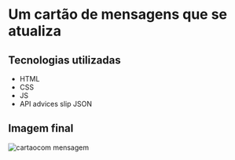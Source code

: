 # Um cartão de mensagens que se atualiza 
## Tecnologias utilizadas
- HTML
- CSS
- JS
- API advices slip JSON 

## Imagem final 
<img src="./src/images/final.jpg" alt="cartaocom mensagem">

